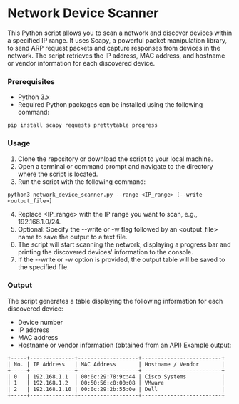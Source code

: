# Network Device Scanner
This Python script allows you to scan a network and discover devices within a specified IP range. It uses Scapy, a powerful packet manipulation library, to send ARP request packets and capture responses from devices in the network. The script retrieves the IP address, MAC address, and hostname or vendor information for each discovered device.

### Prerequisites
- Python 3.x
- Required Python packages can be installed using the following command:
```commandline
pip install scapy requests prettytable progress
```

### Usage
1. Clone the repository or download the script to your local machine.
2. Open a terminal or command prompt and navigate to the directory where the script is located.
3. Run the script with the following command:
```commandline
python3 network_device_scanner.py --range <IP_range> [--write <output_file>]
```
4. Replace <IP_range> with the IP range you want to scan, e.g., 192.168.1.0/24.
5. Optional: Specify the --write or -w flag followed by an <output_file> name to save the output to a text file.
6. The script will start scanning the network, displaying a progress bar and printing the discovered devices' information to the console.
7. If the --write or -w option is provided, the output table will be saved to the specified file.

### Output
The script generates a table displaying the following information for each discovered device:

- Device number
- IP address
- MAC address
- Hostname or vendor information (obtained from an API)
Example output:

```text
+-----+--------------+-------------------+-------------------------+
| No. | IP Address   | MAC Address       | Hostname / Vendor       |
+-----+--------------+-------------------+-------------------------+
| 0   | 192.168.1.1  | 00:0c:29:78:9c:44 | Cisco Systems           |
| 1   | 192.168.1.2  | 00:50:56:c0:00:08 | VMware                  |
| 2   | 192.168.1.10 | 00:0c:29:2b:55:0e | Dell                    |
+-----+--------------+-------------------+-------------------------+

```
